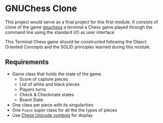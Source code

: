 # GNUChess Clone

This project would serve as a final project for this first module. It consists of clone of the game [gnuchess](https://www.youtube.com/watch?v=eQbAqRDRR68) a terminal a  Chess game played through the command line using the standard I/O as user interface

This Terminal Chess game should be constructed following the Object Oriented Concepts and the SOLID principles learned during this module.

## Requirements
- Game class that holds the state of the game
  - Score of capture pieces
  - List of white and black pieces
  - Players turns
  - Check & Checkmate states
  - Board State
- One class per piece with its singularities
- One `Piece` super class for all the the types of pieces
- Use [Chess Unicode symbols](https://en.wikipedia.org/wiki/Chess_symbols_in_Unicode) for display

  